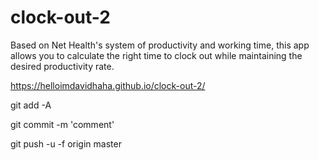 # clock-out-2
Based on Net Health's system of productivity and working time, this app allows you to calculate the right time to clock out while maintaining the desired productivity rate.

https://helloimdavidhaha.github.io/clock-out-2/

git add -A

git commit -m 'comment'

git push -u -f origin master